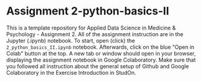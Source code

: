 # Assignment 2-python-basics-II
This is a template repository for Applied Data Science in Medicine & Psychology - Assignment 2. All of the assignment instruction are in the Jupyter (.ipynb) notebook. To start, open (click) the ``2_python_basics_II.ipynb`` notebook. Afterwards, click on the blue "Open in Colab" button at the top. A new tab or window should open in your browser, displaying the assignment notebook in Google Colaboratory. Make sure that you followed all instruction about the general setup of Github and Google Colaboratory in the Exercise Introduction in StudOn.
